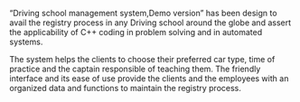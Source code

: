 “Driving school management system,Demo version” has been design to avail the registry process in any
Driving school around the globe and assert the applicability of C++ coding in problem solving
and in automated systems.

The system helps the clients to choose their preferred car type, time of practice and the captain
responsible of teaching them. The friendly interface and its ease of use provide the clients and
the employees with an organized data and functions to maintain the registry process.
